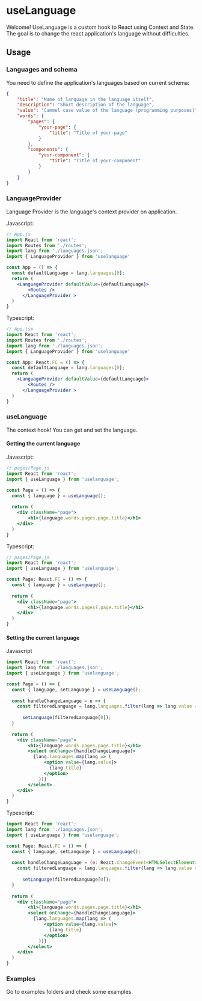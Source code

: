 # useLanguage
Welcome! UseLanguage is a custom hook to React using Context and State.
The goal is to change the react application's language without difficulties.

## Usage
### Languages and schema
You need to define the application's languages based on current schema:
```json
{
	"title": "Name of language in the language itself",
	"description": "Short description of the language",
	"value": "Cammel case value of the language (programming purposes)",
	"words": {
		"pages": {
			"your-page": {
				"title": "Title of your-page"
			}
		},
		"components": {
			"your-component": {
				"title": "Title of your-component"
			}
		}
	}
}
```

### LanguageProvider
Language Provider is the language's context provider on application.

Javascript:
```jsx
// App.js
import React from 'react';
import Routes from './routes';
import lang from './languages.json';
import { LanguageProvider } from 'uselanguage'

const App = () => {
  const defaultLanguage = lang.languages[0];
  return (
    <LanguageProvider defaultValue={defaultLanguage}>
	    <Routes />
	  </LanguageProvider >
  )
}
```
Typescript:
```jsx
// App.tsx
import React from 'react';
import Routes from './routes';
import lang from './languages.json';
import { LanguageProvider } from 'uselanguage'

const App: React.FC = () => {
  const defaultLanguage = lang.languages[0];
  return (
    <LanguageProvider defaultValue={defaultLanguage}>
	    <Routes />
	  </LanguageProvider >
  )
}
```

### useLanguage
The context hook! You can get and set the language.

#### Getting the current language
Javascript:
```jsx
// pages/Page.js
import React from 'react';
import { useLanguage } from 'uselanguage';

const Page = () => {
  const { language } = useLanguage();
  
  return (
    <div className="page">
	    <h1>{language.words.pages.page.title}</h1>
    </div>
  )
}
```

Typescript:
```jsx
// pages/Page.js
import React from 'react';
import { useLanguage } from 'uselanguage';

const Page: React.FC = () => {
  const { language } = useLanguage();
  
  return (
    <div className="page">
	    <h1>{language.words.pages?.page.title}</h1>
    </div>
  )
}
```

#### Setting the current language
Javascript
```jsx
import React from 'react';
import lang from './languages.json';
import { useLanguage } from 'uselanguage';

const Page = () => {
  const { language, setLanguage } = useLanguage();
	
  const handleChangeLanguage = e => {
    const filteredLanguage = lang.languages.filter(lang => lang.value === e.target.value);
	
	  setLanguage(filteredLanguage[0]);
  }
  
  return (
    <div className="page">
	    <h1>{language.words.pages.page.title}</h1>
	    <select onChange={handleChangeLanguage}>
	      {lang.languages.map(lang => (
		      <option value={lang.value}>
		        {lang.title}
		      </option>
		    ))}
	    </select>
    </div>
  )
}
```

Typescript:
```jsx
import React from 'react';
import lang from './languages.json';
import { useLanguage } from 'uselanguage';

const Page: React.FC = () => {
  const { language, setLanguage } = useLanguage();
	
  const handleChangeLanguage = (e: React.ChangeEvent<HTMLSelectElement>) => {
    const filteredLanguage = lang.languages.filter(lang => lang.value === e.target.value);
	
	  setLanguage(filteredLanguage[0]);
  }
  
  return (
    <div className="page">
	    <h1>{language.words.pages.page.title}</h1>
	    <select onChange={handleChangeLanguage}>
	      {lang.languages.map(lang => (
		      <option value={lang.value}>
		        {lang.title}
		      </option>
		    ))}
	    </select>
    </div>
  )
}
```


### Examples
Go to examples folders and check some examples.

